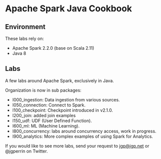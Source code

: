 # Apache Spark Java Cookbook

## Environment
These labs rely on:
* Apache Spark 2.2.0 (base on Scala 2.11)
* Java 8

## Labs
A few labs around Apache Spark, exclusively in Java.

Organization is now in sub packages:

* l000_ingestion: Data ingestion from various sources.
* l050_connection: Connect to Spark.
* l100_checkpoint: Checkpoint introduced in v2.1.0.
* l200_join: added join examples
* l150_udf: UDF (User Defined Function).
* l600_ml: ML (Machine Learning).
* l800_concurrency: labs around concurrency access, work in progress.
* l900_analytics: More complex examples of using Spark for Analytics.


If you would like to see more labs, send your request to jgp@jgp.net or @jgperrin on Twitter.
